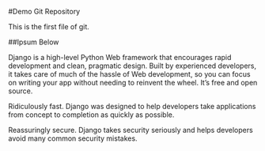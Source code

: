 #Demo Git Repository



This is the first file of git.

##Ipsum Below

Django is a high-level Python Web framework that encourages rapid development and clean, pragmatic design. Built by experienced developers, it takes care of much of the hassle of Web development, so you can focus on writing your app without needing to reinvent the wheel. It’s free and open source.

Ridiculously fast.
Django was designed to help developers take applications from concept to completion as quickly as possible.

Reassuringly secure.
Django takes security seriously and helps developers avoid many common security mistakes.
